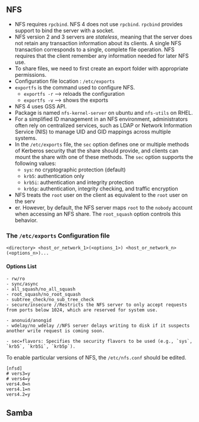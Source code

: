 NFS
--
- NFS requires `rpcbind`.  NFS 4 does not use `rpcbind`. `rpcbind` provides support to bind the server with a socket.
- NFS version 2 and 3 servers are _stateless_, meaning that the server does not retain any transaction information about its clients. A single NFS transaction corresponds to a single, complete file operation. NFS requires that the client remember any information needed for later NFS use.
- To share files, we need to first create an export folder with appropriate permissions.
- Configuration file location : `/etc/exports`
- `exportfs` is the command used to configure NFS.
	- `exportfs -r` --> reloads the configuration
	- `exportfs -v` --> shows the exports
- NFS 4 uses GSS API.
- Package is named `nfs-kernel-server` on ubuntu and `nfs-utils` on RHEL.
- For a simplified ID management in an NFS environment, administrators often rely on centralized services, such as LDAP or Network Information Service (NIS) to manage UID and GID mappings across multiple systems.
- In the `/etc/exports` file, the `sec` option defines one or multiple methods of Kerberos security that the share should provide, and clients can mount the share with one of these methods. The `sec` option supports the following values:
	- `sys`: no cryptographic protection (default)
	- `krb5`: authentication only
	- `krb5i`: authentication and integrity protection
	- `krb5p`: authentication, integrity checking, and traffic encryption
- NFS treats the `root` user on the client as equivalent to the `root` user on the serv
- er. However, by default, the NFS server maps `root` to the `nobody` account when accessing an NFS share. The `root_squash` option controls this behavior.

### The `/etc/exports` Configuration file

```
<directory> <host_or_network_1>(<options_1>) <host_or_network_n>(<options_n>)...
```

#### Options List

```
- rw/ro
- sync/async
- all_squash/no_all_squash
- root_squash/no_root_squash
- subtree_check/no_sub_tree_check
- secure/insecure //Restricts the NFS server to only accept requests from ports below 1024, which are reserved for system use.

- anonuid/anongid
- wdelay/no_wdelay //NFS server delays writing to disk if it suspects another write request is coming soon.

- sec=flavors: Specifies the security flavors to be used (e.g., `sys`, `krb5`, `krb5i`, `krb5p`).
```

To enable particular versions of NFS, the `/etc/nfs.conf` should be edited.

```
[nfsd]
# vers3=y
# vers4=y
vers4.0=n
vers4.1=n
vers4.2=y
```



Samba
--


